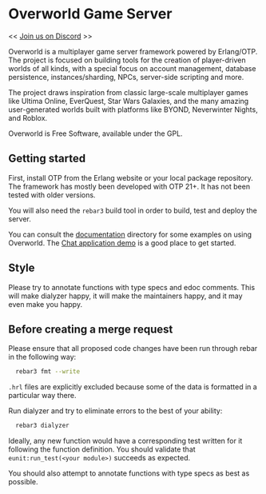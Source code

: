 Overworld Game Server
=================================================

<< [Join us on Discord](https://discord.gg/aTQdf8eeZj) >>

Overworld is a multiplayer game server framework powered by Erlang/OTP. The
project is focused on building tools for the creation of player-driven worlds
of all kinds, with a special focus on account management, database persistence,
instances/sharding, NPCs, server-side scripting and more.

The project draws inspiration from classic large-scale multiplayer games like
Ultima Online, EverQuest, Star Wars Galaxies, and the many amazing
user-generated worlds built with platforms like BYOND, Neverwinter Nights, and
Roblox.

Overworld is Free Software, available under the GPL.

Getting started
-------------------------------------------------
First, install OTP from the Erlang website or your local package repository.
The framework has mostly been developed with OTP 21+. It has not been tested
with older versions.

You will also need the `rebar3` build tool in order to build, test and deploy
the server.

You can consult the [documentation](doc) directory for some examples on using
Overworld. The [Chat application demo](doc/demo.md) is a good place to get
started.


Style
-------------------------------------------------
Please try to annotate functions with type specs and edoc comments. This will
make dialyzer happy, it will make the maintainers happy, and it may even make
you happy.


Before creating a merge request
-------------------------------------------------
Please ensure that all proposed code changes have been run through rebar in
the following way:
```bash
  rebar3 fmt --write
```

`.hrl` files are explicitly excluded because some of the data is formatted in a
particular way there. 

Run dialyzer and try to eliminate errors to the best of your ability:
```bash
  rebar3 dialyzer
```

Ideally, any new function would have a corresponding test written for it
following the function definition.  You should validate that
`eunit:run_test(<your module>)` succeeds as expected.

You should also attempt to annotate functions with type specs as best as
possible.
